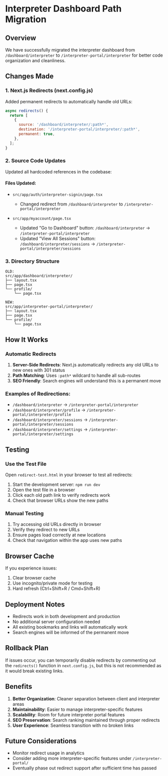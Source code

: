 # Interpreter Dashboard Path Migration

## Overview
We have successfully migrated the interpreter dashboard from `/dashboard/interpreter` to `/interpreter-portal/interpreter` for better code organization and cleanliness.

## Changes Made

### 1. Next.js Redirects (next.config.js)
Added permanent redirects to automatically handle old URLs:
```javascript
async redirects() {
  return [
    {
      source: '/dashboard/interpreter/:path*',
      destination: '/interpreter-portal/interpreter/:path*',
      permanent: true,
    },
  ];
}
```

### 2. Source Code Updates
Updated all hardcoded references in the codebase:

#### Files Updated:
- `src/app/auth/interpreter-signin/page.tsx`
  - Changed redirect from `/dashboard/interpreter` to `/interpreter-portal/interpreter`
  
- `src/app/myaccount/page.tsx`
  - Updated "Go to Dashboard" button: `/dashboard/interpreter` → `/interpreter-portal/interpreter`
  - Updated "View All Sessions" button: `/dashboard/interpreter/sessions` → `/interpreter-portal/interpreter/sessions`

### 3. Directory Structure
```
OLD:
src/app/dashboard/interpreter/
├── layout.tsx
├── page.tsx
└── profile/
    └── page.tsx

NEW:
src/app/interpreter-portal/interpreter/
├── layout.tsx
├── page.tsx
└── profile/
    └── page.tsx
```

## How It Works

### Automatic Redirects
1. **Server-Side Redirects**: Next.js automatically redirects any old URLs to new ones with 301 status
2. **Path Matching**: Uses `:path*` wildcard to handle all sub-routes
3. **SEO Friendly**: Search engines will understand this is a permanent move

### Examples of Redirections:
- `/dashboard/interpreter` → `/interpreter-portal/interpreter`
- `/dashboard/interpreter/profile` → `/interpreter-portal/interpreter/profile`
- `/dashboard/interpreter/sessions` → `/interpreter-portal/interpreter/sessions`
- `/dashboard/interpreter/settings` → `/interpreter-portal/interpreter/settings`

## Testing

### Use the Test File
Open `redirect-test.html` in your browser to test all redirects:
1. Start the development server: `npm run dev`
2. Open the test file in a browser
3. Click each old path link to verify redirects work
4. Check that browser URLs show the new paths

### Manual Testing
1. Try accessing old URLs directly in browser
2. Verify they redirect to new URLs
3. Ensure pages load correctly at new locations
4. Check that navigation within the app uses new paths

## Browser Cache
If you experience issues:
1. Clear browser cache
2. Use incognito/private mode for testing
3. Hard refresh (Ctrl+Shift+R / Cmd+Shift+R)

## Deployment Notes
- Redirects work in both development and production
- No additional server configuration needed
- All existing bookmarks and links will automatically work
- Search engines will be informed of the permanent move

## Rollback Plan
If issues occur, you can temporarily disable redirects by commenting out the `redirects()` function in `next.config.js`, but this is not recommended as it would break existing links.

## Benefits
1. **Better Organization**: Cleaner separation between client and interpreter areas
2. **Maintainability**: Easier to manage interpreter-specific features
3. **Scalability**: Room for future interpreter portal features
4. **SEO Preservation**: Search ranking maintained through proper redirects
5. **User Experience**: Seamless transition with no broken links

## Future Considerations
- Monitor redirect usage in analytics
- Consider adding more interpreter-specific features under `/interpreter-portal/`
- Eventually phase out redirect support after sufficient time has passed
